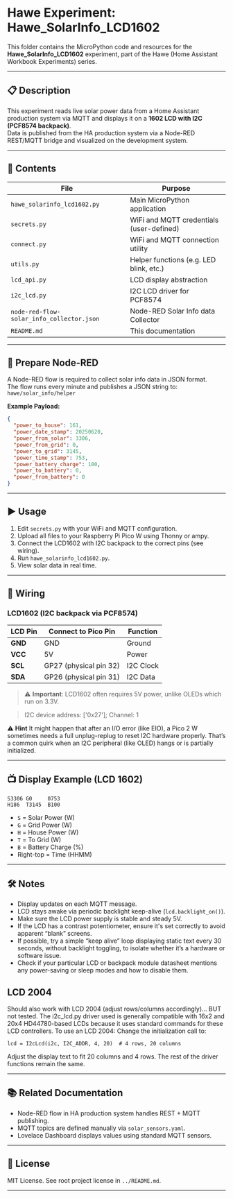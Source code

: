 # Hawe Experiment: Hawe_SolarInfo_LCD1602

This folder contains the MicroPython code and resources for the **Hawe_SolarInfo_LCD1602** experiment, part of the Hawe (Home Assistant Workbook Experiments) series.

---

## 📋 Description

This experiment reads live solar power data from a Home Assistant production system via MQTT and displays it on a **1602 LCD with I2C (PCF8574 backpack)**.  
Data is published from the HA production system via a Node-RED REST/MQTT bridge and visualized on the development system.

---

## 📁 Contents

| File                                      | Purpose                                         |
|-------------------------------------------|-------------------------------------------------|
| `hawe_solarinfo_lcd1602.py`               | Main MicroPython application                    |
| `secrets.py`                              | WiFi and MQTT credentials (user-defined)        |
| `connect.py`                              | WiFi and MQTT connection utility                |
| `utils.py`                                | Helper functions (e.g. LED blink, etc.)         |
| `lcd_api.py`                              | LCD display abstraction                         |
| `i2c_lcd.py`                              | I2C LCD driver for PCF8574                      |
| `node-red-flow-solar_info_collector.json` | Node-RED Solar Info data Collector              |
| `README.md`                               | This documentation                              |

---

## 🔄 Prepare Node-RED

A Node-RED flow is required to collect solar info data in JSON format.  
The flow runs every minute and publishes a JSON string to:  
`hawe/solar_info/helper`

**Example Payload:**
```json
{
  "power_to_house": 161,
  "power_date_stamp": 20250620,
  "power_from_solar": 3306,
  "power_from_grid": 0,
  "power_to_grid": 3145,
  "power_time_stamp": 753,
  "power_battery_charge": 100,
  "power_to_battery": 0,
  "power_from_battery": 0
}
```

---

## ▶️ Usage

1. Edit `secrets.py` with your WiFi and MQTT configuration.
2. Upload all files to your Raspberry Pi Pico W using Thonny or ampy.
3. Connect the LCD1602 with I2C backpack to the correct pins (see wiring).
4. Run `hawe_solarinfo_lcd1602.py`.
5. View solar data in real time.

---

## 🔌 Wiring

### LCD1602 (I2C backpack via PCF8574)

| LCD Pin | Connect to Pico Pin      | Function      |
|---------|---------------------------|---------------|
| **GND** | GND                       | Ground        |
| **VCC** | 5V                        | Power         |
| **SCL** | GP27 (physical pin 32)    | I2C Clock     |
| **SDA** | GP26 (physical pin 31)    | I2C Data      |

> ⚠️ **Important**: LCD1602 often requires 5V power, unlike OLEDs which run on 3.3V.

> I2C device address: ['0x27']; Channel: 1

 ⚠️ **Hint**
It might happen that after an I/O error (like EIO), a Pico 2 W sometimes needs a full unplug-replug to reset I2C hardware properly.
That’s a common quirk when an I2C peripheral (like OLED) hangs or is partially initialized.

---

## 📺 Display Example (LCD 1602)

```
S3306 G0     0753
H186  T3145  B100
```

- `S` = Solar Power (W)
- `G` = Grid Power (W)
- `H` = House Power (W)
- `T` = To Grid (W)
- `B` = Battery Charge (%)
- Right-top = Time (HHMM)

---

## 🛠️ Notes

- Display updates on each MQTT message.
- LCD stays awake via periodic backlight keep-alive (`lcd.backlight_on()`).
- Make sure the LCD power supply is stable and steady 5V.
- If the LCD has a contrast potentiometer, ensure it's set correctly to avoid apparent “blank” screens.
- If possible, try a simple “keep alive” loop displaying static text every 30 seconds, without backlight toggling, to isolate whether it’s a hardware or software issue.
- Check if your particular LCD or backpack module datasheet mentions any power-saving or sleep modes and how to disable them.

## LCD 2004
Should also work with LCD 2004 (adjust rows/columns accordingly)... BUT not tested.
The i2c_lcd.py driver used is generally compatible with 16x2 and 20x4 HD44780-based LCDs because it uses standard commands for these LCD controllers.
To use an LCD 2004:
Change the initialization call to:
```
lcd = I2cLcd(i2c, I2C_ADDR, 4, 20)  # 4 rows, 20 columns
```
Adjust the display text to fit 20 columns and 4 rows.
The rest of the driver functions remain the same.

---

## 📚 Related Documentation

- Node-RED flow in HA production system handles REST + MQTT publishing.
- MQTT topics are defined manually via `solar_sensors.yaml`.
- Lovelace Dashboard displays values using standard MQTT sensors.

---

## 📌 License

MIT License. See root project license in `../README.md`.

---
